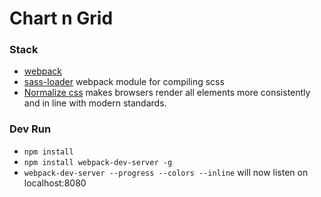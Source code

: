 # Chart n Grid

### Stack
* [webpack] 
* [sass-loader] webpack module for compiling scss
* [Normalize css] makes browsers render all elements more consistently and in line with modern standards. 

### Dev Run
- `npm install`
- `npm install webpack-dev-server -g`
- `webpack-dev-server --progress --colors --inline` will now listen on localhost:8080


[webpack]: <https://webpack.github.io/>
[sass-loader]: <https://github.com/jtangelder/sass-loader>
[Normalize css]: <https://necolas.github.io/normalize.css>
   
